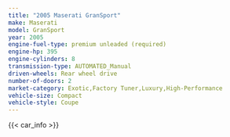 ```yaml
---
title: "2005 Maserati GranSport"
make: Maserati
model: GranSport
year: 2005
engine-fuel-type: premium unleaded (required)
engine-hp: 395
engine-cylinders: 8
transmission-type: AUTOMATED_Manual
driven-wheels: Rear wheel drive
number-of-doors: 2
market-category: Exotic,Factory Tuner,Luxury,High-Performance
vehicle-size: Compact
vehicle-style: Coupe
---
```


{{< car_info >}}
